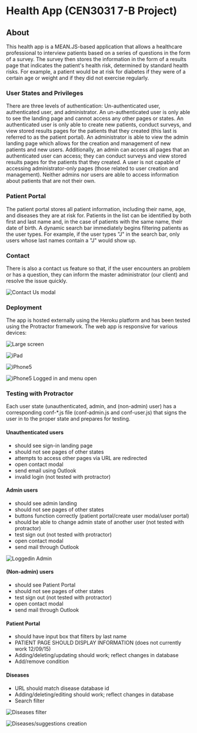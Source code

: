# Health App (CEN3031 7-B Project) #

## About ##
This health app is a MEAN.JS-based application that allows a healthcare professional to interview patients based on a series of questions in the form of a survey. The survey then stores the information in the form of a results page that indicates the patient's health risk, determined by standard health risks. For example, a patient would be at risk for diabetes if they were of a certain age or weight and if they did not exercise regularly. 

### User States and Privileges ###
There are three levels of authentication: Un-authenticated user, authenticated user, and administrator. An un-authenticated user is only able to see the landing page and cannot access any other pages or states. An authenticated user is only able to create new patients, conduct surveys, and view stored results pages for the patients that they created (this last is referred to as the patient portal). An administrator is able to view the admin landing page which allows for the creation and management of new patients and new users. Additionally, an admin can access all pages that an authenticated user can access;  they can conduct surveys and view stored results pages for the patients that they created. A user is not capable of accessing administrator-only pages (those related to user creation and management). Neither admins nor users are able to access information about patients that are not their own.

### Patient Portal ###
The patient portal stores all patient information, including their name, age, and diseases they are at risk for. Patients in the list can be identified by both first and last name and, in the case of patients with the same name, their date of birth. A dynamic search bar immediately begins filtering patients as the user types. For example, if the user types "J" in the search bar, only users whose last names contain a "J" would show up.

### Contact ###
There is also a contact us feature so that, if the user encounters an problem or has a question, they can inform the master administrator (our client) and resolve the issue quickly.

![Contact Us modal](https://raw.githubusercontent.com/CEN3031-7B/HealthApp/master/healthappscreenshots/contactmodal.png)

### Deployment ###
The app is hosted externally using the Heroku platform and has been tested using the Protractor framework. The web app is responsive for various devices:

![Large screen](https://raw.githubusercontent.com/CEN3031-7B/HealthApp/master/healthappscreenshots/notsignedinlgscreen.png)

![iPad](https://raw.githubusercontent.com/CEN3031-7B/HealthApp/master/healthappscreenshots/notsignedinipadscreen.png)

![iPhone5](https://raw.githubusercontent.com/CEN3031-7B/HealthApp/master/healthappscreenshots/notsignediniphone5screen.png)

![iPhone5 Logged in and menu open](https://raw.githubusercontent.com/CEN3031-7B/HealthApp/master/healthappscreenshots/masteradminiphone5.png)

### Testing with Protractor ###
Each user state (unauthenticated, admin, and (non-admin) user) has a corresponding conf-*.js file (conf-admin.js and conf-user.js) that signs the user in to the proper state and prepares for testing. 
#### Unauthenticated users ####
* should see sign-in landing page
* should not see pages of other states
* attempts to access other pages via URL are redirected
* open contact modal
* send email using Outlook
* invalid login (not tested with protractor)

#### Admin users ####
* should see admin landing
* should not see pages of other states
* buttons function correctly (patient portal/create user modal/user portal)
* should be able to change admin state of another user (not tested with protractor)
* test sign out (not tested with protractor)
* open contact modal
* send mail through Outlook

![Loggedin Admin](https://raw.githubusercontent.com/CEN3031-7B/HealthApp/master/healthappscreenshots/masteradmin.png)

#### (Non-admin) users ####
* should see Patient Portal
* should not see pages of other states
* test sign out (not tested with protractor)
* open contact modal
* send mail through Outlook

#### Patient Portal ####
* should have input box that filters by last name
* PATIENT PAGE SHOULD DISPLAY INFORMATION (does not currently work 12/09/15)
* Adding/deleting/updating should work; reflect changes in database
* Add/remove condition

#### Diseases ####
* URL should match disease database id
 * Adding/deleting/editing should work; reflect changes in database
* Search filter

![Diseases filter](https://raw.githubusercontent.com/CEN3031-7B/HealthApp/master/healthappscreenshots/diseases.png)

![Diseases/suggestions creation](https://raw.githubusercontent.com/CEN3031-7B/HealthApp/master/healthappscreenshots/diseases2.png)
